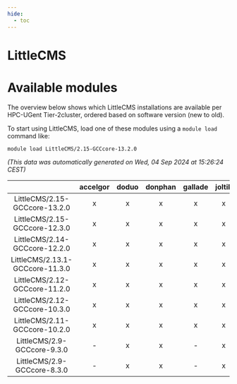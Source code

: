```yaml
---
hide:
  - toc
---
```


LittleCMS
=========

# Available modules


The overview below shows which LittleCMS installations are available per HPC-UGent Tier-2cluster, ordered based on software version (new to old).

To start using LittleCMS, load one of these modules using a `module load` command like:

```shell
module load LittleCMS/2.15-GCCcore-13.2.0
```

*(This data was automatically generated on Wed, 04 Sep 2024 at 15:26:24 CEST)*  

| |accelgor|doduo|donphan|gallade|joltik|shinx|skitty|
| :---: | :---: | :---: | :---: | :---: | :---: | :---: | :---: |
|LittleCMS/2.15-GCCcore-13.2.0|x|x|x|x|x|x|x|
|LittleCMS/2.15-GCCcore-12.3.0|x|x|x|x|x|x|x|
|LittleCMS/2.14-GCCcore-12.2.0|x|x|x|x|x|-|x|
|LittleCMS/2.13.1-GCCcore-11.3.0|x|x|x|x|x|-|x|
|LittleCMS/2.12-GCCcore-11.2.0|x|x|x|x|x|-|x|
|LittleCMS/2.12-GCCcore-10.3.0|x|x|x|x|x|-|x|
|LittleCMS/2.11-GCCcore-10.2.0|x|x|x|x|x|-|x|
|LittleCMS/2.9-GCCcore-9.3.0|-|x|x|-|x|-|x|
|LittleCMS/2.9-GCCcore-8.3.0|-|x|x|-|x|-|x|
